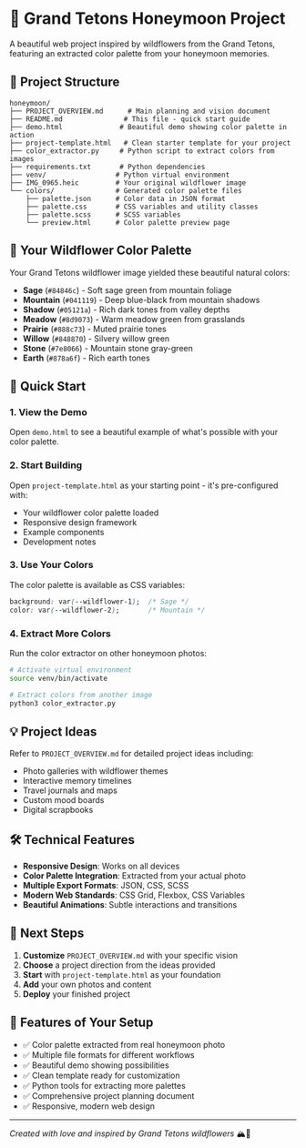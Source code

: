 # 🌸 Grand Tetons Honeymoon Project

A beautiful web project inspired by wildflowers from the Grand Tetons, featuring an extracted color palette from your honeymoon memories.

## 📁 Project Structure

```
honeymoon/
├── PROJECT_OVERVIEW.md      # Main planning and vision document
├── README.md               # This file - quick start guide
├── demo.html              # Beautiful demo showing color palette in action
├── project-template.html   # Clean starter template for your project
├── color_extractor.py     # Python script to extract colors from images
├── requirements.txt       # Python dependencies
├── venv/                 # Python virtual environment
├── IMG_0965.heic         # Your original wildflower image
└── colors/               # Generated color palette files
    ├── palette.json      # Color data in JSON format
    ├── palette.css       # CSS variables and utility classes
    ├── palette.scss      # SCSS variables
    └── preview.html      # Color palette preview page
```

## 🎨 Your Wildflower Color Palette

Your Grand Tetons wildflower image yielded these beautiful natural colors:

- **Sage** (`#84846c`) - Soft sage green from mountain foliage
- **Mountain** (`#041119`) - Deep blue-black from mountain shadows
- **Shadow** (`#05121a`) - Rich dark tones from valley depths
- **Meadow** (`#8d9073`) - Warm meadow green from grasslands
- **Prairie** (`#888c73`) - Muted prairie tones
- **Willow** (`#848870`) - Silvery willow green
- **Stone** (`#7e8066`) - Mountain stone gray-green
- **Earth** (`#878a6f`) - Rich earth tones

## 🚀 Quick Start

### 1. View the Demo
Open `demo.html` to see a beautiful example of what's possible with your color palette.

### 2. Start Building
Open `project-template.html` as your starting point - it's pre-configured with:
- Your wildflower color palette loaded
- Responsive design framework
- Example components
- Development notes

### 3. Use Your Colors
The color palette is available as CSS variables:
```css
background: var(--wildflower-1);  /* Sage */
color: var(--wildflower-2);       /* Mountain */
```

### 4. Extract More Colors
Run the color extractor on other honeymoon photos:
```bash
# Activate virtual environment
source venv/bin/activate

# Extract colors from another image
python3 color_extractor.py
```

## 💡 Project Ideas

Refer to `PROJECT_OVERVIEW.md` for detailed project ideas including:
- Photo galleries with wildflower themes
- Interactive memory timelines
- Travel journals and maps
- Custom mood boards
- Digital scrapbooks

## 🛠 Technical Features

- **Responsive Design**: Works on all devices
- **Color Palette Integration**: Extracted from your actual photo
- **Multiple Export Formats**: JSON, CSS, SCSS
- **Modern Web Standards**: CSS Grid, Flexbox, CSS Variables
- **Beautiful Animations**: Subtle interactions and transitions

## 📝 Next Steps

1. **Customize** `PROJECT_OVERVIEW.md` with your specific vision
2. **Choose** a project direction from the ideas provided
3. **Start** with `project-template.html` as your foundation
4. **Add** your own photos and content
5. **Deploy** your finished project

## 🌟 Features of Your Setup

- ✅ Color palette extracted from real honeymoon photo
- ✅ Multiple file formats for different workflows
- ✅ Beautiful demo showing possibilities
- ✅ Clean template ready for customization
- ✅ Python tools for extracting more palettes
- ✅ Comprehensive project planning document
- ✅ Responsive, modern web design

---

*Created with love and inspired by Grand Tetons wildflowers* 🏔️🌸 